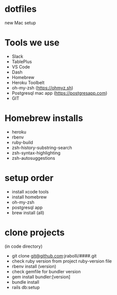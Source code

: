 # dotfiles
new Mac setup

# Tools we use
- Slack
- TablePlus
- VS Code
- Dash
- Homebrew
- Heroku Toolbelt
- oh-my-zsh (https://ohmyz.sh)
- Postgresql mac app (https://postgresapp.com)
- GIT

# Homebrew installs
- heroku
- rbenv
- ruby-build
- zsh-history-substring-search
- zsh-syntax-highlighting
- zsh-autosuggestions

# setup order
- install xcode tools
- install homebrew
- oh-my-zsh
- postgresql app
- brew install (all)

# clone projects
(in code directory)
- git clone git@github.com:jrabolli/####.git
- check ruby version from project ruby-version file
- rbenv install (version)
- check gemfile for bundler version
- gem install bundler:[version]
- bundle install
- rails db:setup

